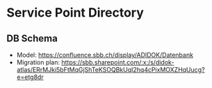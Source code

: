# Service Point Directory

## DB Schema

- Model: https://confluence.sbb.ch/display/ADIDOK/Datenbank
- Migration plan: https://sbb.sharepoint.com/:x:/s/didok-atlas/ERrMJki5bFtMqGjShTeKSOQBkUqI2hq4cPixMOXZHqUucg?e=etg8dr